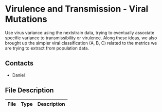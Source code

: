 # Virulence and Transmission - Viral Mutations

Use virus variance using the nextstrain data, trying to eventually associate specific variance
to transmissibility or virulence. Along these ideas, we also brought up the simpler viral
classification (A, B, C) related to the metrics we are trying to extract from population data.

## Contacts

* Daniel 

## File Description

| File | Type | Description |
| ---- | ---- | ----------- |

